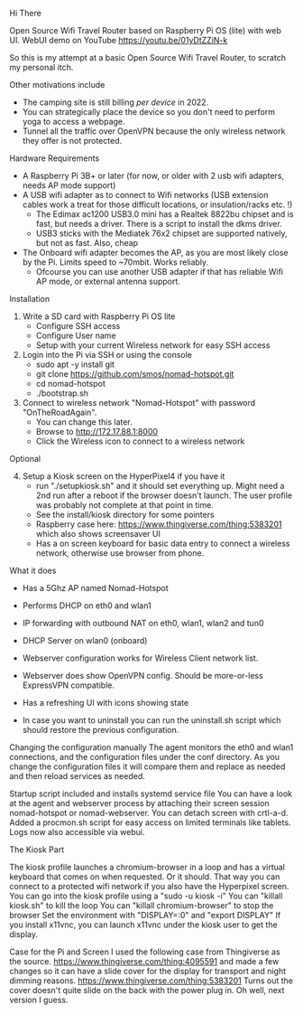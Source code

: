 Hi There

Open Source Wifi Travel Router based on Raspberry Pi OS (lite) with web UI.
WebUI demo on YouTube
https://youtu.be/01yDtZZiN-k

So this is my attempt at a basic Open Source Wifi Travel Router, to scratch my personal itch.

Other motivations include
- The camping site is still billing *per device* in 2022.
- You can strategically place the device so you don't need to perform yoga to access a webpage.
- Tunnel all the traffic over OpenVPN because the only wireless network they offer is not protected.

Hardware Requirements
- A Raspberry Pi 3B+ or later (for now, or older with 2 usb wifi adapters, needs AP mode support)
- A USB wifi adapter as to connect to Wifi networks (USB extension cables work a treat for those difficult locations, or insulation/racks etc. !)
	- The Edimax ac1200 USB3.0 mini has a Realtek 8822bu chipset and is fast, but needs a driver.
		There is a script to install the dkms driver.
	- USB3 sticks with the Mediatek 76x2 chipset are supported natively, but not as fast.
		Also, cheap
- The Onboard wifi adapter becomes the AP, as you are most likely close by the Pi. Limits speed to ~70mbit. Works reliably.
	- Ofcourse you can use another USB adapter if that has reliable Wifi AP mode, or external antenna support.

Installation
1. Write a SD card with Raspberry Pi OS lite
	- Configure SSH access
	- Configure User name
	- Setup with your current Wireless network for easy SSH access
2. Login into the Pi via SSH or using the console
	- sudo apt -y install git
	- git clone https://github.com/smos/nomad-hotspot.git
	- cd nomad-hotspot
	- ./bootstrap.sh
3. Connect to wireless network "Nomad-Hotspot" with password "OnTheRoadAgain".
	- You can change this later.
	- Browse to http://172.17.88.1:8000
	- Click the Wireless icon to connect to a wireless network

Optional

4. Setup a Kiosk screen on the HyperPixel4 if you have it
	- run "./setupkiosk.sh" and it should set everything up. Might need a 2nd run after a reboot if the browser doesn't launch. The user profile was probably not complete at that point in time.
	- See the install/kiosk directory for some pointers
	- Raspberry case here: https://www.thingiverse.com/thing:5383201 which also shows screensaver UI
	- Has a on screen keyboard for basic data entry to connect a wireless network, otherwise use browser from phone.


What it does
- Has a 5Ghz AP named Nomad-Hotspot
- Performs DHCP on eth0 and wlan1
- IP forwarding with outbound NAT on eth0, wlan1, wlan2 and tun0
- DHCP Server on wlan0 (onboard)
- Webserver configuration works for Wireless Client network list.
- Webserver does show OpenVPN config. Should be more-or-less ExpressVPN compatible.
- Has a refreshing UI with icons showing state

- In case you want to uninstall you can run the uninstall.sh script which should restore the previous configuration.

Changing the configuration manually
The agent monitors the eth0 and wlan1 connections, and the configuration files under the conf directory.
As you change the configuration files it will compare them and replace as needed and then reload services as needed.

Startup script included and installs systemd service file
You can have a look at the agent and webserver process by attaching their screen session nomad-hotspot or nomad-webserver. You can detach screen with crtl-a-d.
Added a procmon.sh script for easy access on limited terminals like tablets. Logs now also accessible via webui.

The Kiosk Part

The kiosk profile launches a chromium-browser in a loop and has a virtual keyboard that comes on when requested. Or it should.
That way you can connect to a protected wifi network if you also have the Hyperpixel screen.
You can go into the kiosk profile using a "sudo -u kiosk -i"
You can "killall kiosk.sh" to kill the loop
You can "killall chromium-browser" to stop the browser
Set the environment with "DISPLAY=:0" and "export DISPLAY"
If you install x11vnc, you can launch x11vnc under the kiosk user to get the display.

Case for the Pi and Screen
I used the following case from Thingiverse as the source. https://www.thingiverse.com/thing:4095591 and
made a few changes so it can have a slide cover for the display for transport and night dimming reasons.
https://www.thingiverse.com/thing:5383201
Turns out the cover doesn't quite slide on the back with the power plug in. Oh well, next version I guess.
